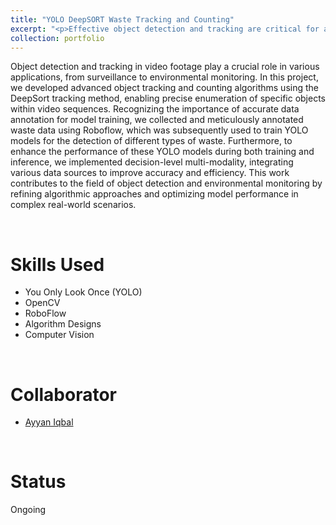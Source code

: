 ```yaml
---
title: "YOLO DeepSORT Waste Tracking and Counting"
excerpt: "<p>Effective object detection and tracking are critical for a wide range of applications, from industrial automation to environmental conservation. This project focuses on advancing these capabilities by developing algorithms that accurately track and count objects in video footage, as well as enhancing the performance of detection models. By leveraging state-of-the-art methods and optimizing model training, this work aims to improve object detection accuracy and efficiency in real-world scenarios.</p>"
collection: portfolio
---
```


Object detection and tracking in video footage play a crucial role in various applications, from surveillance to environmental monitoring. In this project, we developed advanced object tracking and counting algorithms using the DeepSort tracking method, enabling precise enumeration of specific objects within video sequences. Recognizing the importance of accurate data annotation for model training, we collected and meticulously annotated waste data using Roboflow, which was subsequently used to train YOLO models for the detection of different types of waste. Furthermore, to enhance the performance of these YOLO models during both training and inference, we implemented decision-level multi-modality, integrating various data sources to improve accuracy and efficiency. This work contributes to the field of object detection and environmental monitoring by refining algorithmic approaches and optimizing model performance in complex real-world scenarios.

<br/>
<h1>Skills Used</h1>

* You Only Look Once (YOLO)
* OpenCV
* RoboFlow
* Algorithm Designs
* Computer Vision

<br/>
<h1>Collaborator</h1>   

* [Ayyan Iqbal](https://www.linkedin.com/in/ayyan-iqbal-7141ab22a/)

<br/>
<h1>Status</h1>

Ongoing


 
